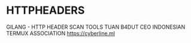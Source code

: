 # HTTPHEADERS
GILANG - HTTP HEADER SCAN TOOLS
TUAN B4DUT CEO INDONESIAN TERMUX ASSOCIATION
https://cyberline.ml
